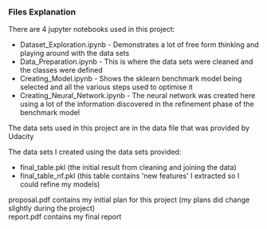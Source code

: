 ### Files Explanation
There are 4 jupyter notebooks used in this project:
* Dataset\_Exploration.ipynb - Demonstrates a lot of free form thinking and playing around with the data sets
* Data\_Preparation.ipynb - This is where the data sets were cleaned and the classes were defined
* Creating\_Model.ipynb - Shows the sklearn benchmark model being selected and all the various steps used to optimise it
* Creating\_Neural\_Network.ipynb - The neural network was created here using a lot of the information discovered in the refinement phase of the benchmark model 

The data sets used in this project are in the data file that was provided by Udacity

The data sets I created using the data sets provided:
* final_table.pkl (the initial result from cleaning and joining the data)
* final_table_nf.pkl (this table contains 'new features' I extracted so I could refine my models)

proposal.pdf contains my initial plan for this project (my plans did change slightly during the project)  
report.pdf contains my final report
